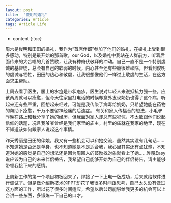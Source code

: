 ```yaml
---
layout: post
title:  "俊明的婚礼"
categories: Article
tags: Article Life
---
```


* content
{:toc}

周六是俊明和田田的婚礼，我作为“首席伴郎”参加了他们的婚礼，在婚礼上受到很多感动，特别是最开始的那首歌，our God，以及婚礼中我站在人群前方，听着后面传来的大合唱的几首赞歌，让我有种俯伏敬拜的冲动。自己一直不是一个特别虔诚的基督徒，总会有自己的软弱的时候，内心甚至还有些瘾很难祛除，但看到俊明的虔诚与牺牲，田田的热心和敬虔，让我很想像他们一样过上敬虔的生活，在这方面求主帮助。

上周去看了医生，腰上的水痘是带状疱疹，医生说对年轻人来说抵抗力强一些，应该两周就可以痊愈，但今天往家里打电话的时候却意外发现奶奶也得了这个病，听起来还有些严重，回想起来经过，可能是我传染了病毒给奶奶，只希望她能在药物的帮助下痊愈，千万不要留神经痛的后遗症。
有关和家人传福音的想法，小毛驴昨晚在路上和我分享了她的经历，但我面对家人却总有些犯怵，不太敢跟他们说起信仰的话题，况且我爷爷曾经是我们家里的庙主，村里的庙就在我家的地里，现在不知道该如何跟家人说起这个事情。

昨天秀丽是田田的伴娘，我又有一些机会可以和她交流，虽然其实没有几句话……不知道她是否还是单身，也不知道她是不是适合我，我心里其实还有点犹豫，不知道对她的感觉是自己的想法还是因为周围人的鼓励找对象就看上了她……昨晚Easy说应该为自己的未来伴侣祷告，我希望自己能够开始为自己的伴侣祷告，请主能够带领我接下来的感情。

上周新工作的第一个项目初板回来了，焊接了一下上电一版成功，后来就给软件进行调试了。但是做介绍新技术的PPT却花了我很多时间跟思考，自己太久没有做过这方面的工作，所以花了很多时间适应，希望以后公司能够给我更多的机会可以上台讲一些东西，多锻炼一下自己的口才。















